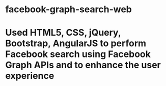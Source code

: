 # facebook-graph-search-web
# Used HTML5, CSS, jQuery, Bootstrap, AngularJS to perform Facebook search using Facebook Graph APIs and to enhance the user experience
